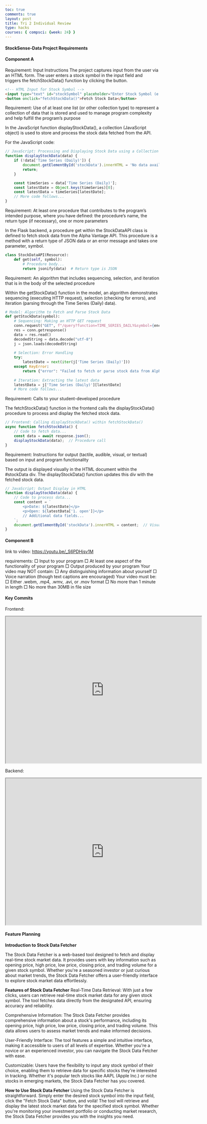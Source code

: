 ```yaml
---
toc: true
comments: true
layout: post
title: Tri 2 Individual Review
type: hacks
courses: { compsci: {week: 24} }
---
```

#### StockSense-Data Project Requirements

#### Component A

Requirement: Input Instructions
The project captures input from the user via an HTML form. The user enters a stock symbol in the input field and triggers the fetchStockData() function by clicking the button.


```html
<!-- HTML Input for Stock Symbol -->
<input type="text" id="stockSymbol" placeholder="Enter Stock Symbol (e.g., AAPL)">
<button onclick="fetchStockData()">Fetch Stock Data</button>
```

Requirement: Use of at least one list (or other collection type) to represent a collection of
data that is stored and used to manage program complexity and help fulfill
the program’s purpose



In the JavaScript function displayStockData(), a collection (JavaScript object) is used to store and process the stock data fetched from the API.



For the JavaScript code:

```javascript
// JavaScript: Processing and Displaying Stock Data using a Collection (Object)
function displayStockData(data) {
    if (!data['Time Series (Daily)']) {
        document.getElementById('stockData').innerHTML = 'No data available for this symbol.';
        return;
    }

    const timeSeries = data['Time Series (Daily)'];
    const latestDate = Object.keys(timeSeries)[0];
    const latestData = timeSeries[latestDate];
    // More code follows...
}
```


Requirement: At least one procedure that contributes to the program’s intended purpose,
where you have defined: the procedure’s name, the return type (if necessary), one or more parameters


In the Flask backend, a procedure get within the StockDataAPI class is defined to fetch stock data from the Alpha Vantage API. This procedure is a method with a return type of JSON data or an error message and takes one parameter, symbol.



```python
class StockDataAPI(Resource):
    def get(self, symbol):
        # Procedure body...
        return jsonify(data)  # Return type is JSON
```

Requirement: An algorithm that includes sequencing, selection, and iteration that is in the
body of the selected procedure


Within the getStockData() function in the model, an algorithm demonstrates sequencing (executing HTTP request), selection (checking for errors), and iteration (parsing through the Time Series (Daily) data).


```python
# Model: Algorithm to Fetch and Parse Stock Data
def getStockData(symbol):
    # Sequencing: Making an HTTP GET request
    conn.request("GET", f"/query?function=TIME_SERIES_DAILY&symbol={encodedSymbol}&apikey={access_key}", payload, headers)
    res = conn.getresponse()
    data = res.read()
    decodedString = data.decode("utf-8")
    j = json.loads(decodedString)
    
    # Selection: Error Handling
    try:
        latestDate = next(iter(j['Time Series (Daily)']))
    except KeyError:
        return {"error": "Failed to fetch or parse stock data from Alpha Vantage"}
    
    # Iteration: Extracting the latest data
    latestData = j['Time Series (Daily)'][latestDate]
    # More code follows...
```


Requirement: Calls to your student-developed procedure


The fetchStockData() function in the frontend calls the displayStockData() procedure to process and display the fetched stock data.


```javascript
// Frontend: Calling displayStockData() within fetchStockData()
async function fetchStockData() {
    // Code to fetch data...
    const data = await response.json();
    displayStockData(data);  // Procedure call
}
```

Requirement: Instructions for output (tactile, audible, visual, or textual) based on input and
program functionality


The output is displayed visually in the HTML document within the #stockData div. The displayStockData() function updates this div with the fetched stock data.


```javascript
// JavaScript: Output Display in HTML
function displayStockData(data) {
    // Code to process data...
    const content = `
        <p>Date: ${latestDate}</p>
        <p>Open: ${latestData['1. open']}</p>
        // Additional data fields...
    `;
    document.getElementById('stockData').innerHTML = content;  // Visual Output
}
```

#### Component B

link to video: https://youtu.be/_S6PDHjsv1M

requirements:
□ Input to your program
□ At least one aspect of the functionality of your program
□ Output produced by your program
Your video may NOT contain:
□ Any distinguishing information about yourself
□ Voice narration (though text captions are encouraged)
Your video must be:
□ Either .webm, .mp4, .wmv, .avi, or .mov format
□ No more than 1 minute in length
□ No more than 30MB in file size


#### Key Commits

Frontend:

<iframe src="https://drive.google.com/file/d/1EXR5Bmu6gN_hgH0wzfwrItPIT-GsSSJH/preview" width="640" height="480" allow="autoplay"></iframe>


Backend:
<iframe src="https://drive.google.com/file/d/1hGjzSgRi4oSOdLHa7XmLw4t8rGxSEjnx/preview" width="640" height="480" allow="autoplay"></iframe>


#### Feature Planning

**Introduction to Stock Data Fetcher**

The Stock Data Fetcher is a web-based tool designed to fetch and display real-time stock market data. It provides users with key information such as opening price, high price, low price, closing price, and trading volume for a given stock symbol. Whether you're a seasoned investor or just curious about market trends, the Stock Data Fetcher offers a user-friendly interface to explore stock market data effortlessly.

**Features of Stock Data Fetcher**
Real-Time Data Retrieval: With just a few clicks, users can retrieve real-time stock market data for any given stock symbol. The tool fetches data directly from the designated API, ensuring accuracy and reliability.

Comprehensive Information: The Stock Data Fetcher provides comprehensive information about a stock's performance, including its opening price, high price, low price, closing price, and trading volume. This data allows users to assess market trends and make informed decisions.

User-Friendly Interface: The tool features a simple and intuitive interface, making it accessible to users of all levels of expertise. Whether you're a novice or an experienced investor, you can navigate the Stock Data Fetcher with ease.

Customizable: Users have the flexibility to input any stock symbol of their choice, enabling them to retrieve data for specific stocks they're interested in tracking. Whether it's popular tech stocks like AAPL (Apple Inc.) or niche stocks in emerging markets, the Stock Data Fetcher has you covered.

**How to Use Stock Data Fetcher**
Using the Stock Data Fetcher is straightforward. Simply enter the desired stock symbol into the input field, click the "Fetch Stock Data" button, and voilà! The tool will retrieve and display the latest stock market data for the specified stock symbol. Whether you're monitoring your investment portfolio or conducting market research, the Stock Data Fetcher provides you with the insights you need.

